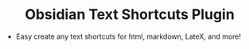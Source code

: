 <h1 align="center"> Obsidian Text Shortcuts Plugin </h1>

* Easy create any text shortcuts for html, markdown, LateX, and more!